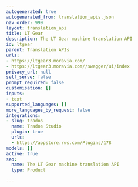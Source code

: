 ```yaml
---
autogenerated: true
autogenerated_from: translation_apis.json
nav_order: 999
layout: translation_api
title: LT Gear
description: The LT Gear machine translation API
id: ltgear
parent: Translation APIs
urls:
- https://ltgear3.moravia.com/
- https://ltgear3.moravia.com//swagger/ui/index
privacy_url: null
self_serve: false
prompt_required: false
customisation: []
inputs:
- text
supported_languages: []
more_languages_by_request: false
integrations:
- slug: trados
  name: Trados Studio
  plugin: true
  urls:
  - https://appstore.rws.com/Plugins/178
models: []
active: true
seo:
  name: The LT Gear machine translation API
  type: Product

---
```


